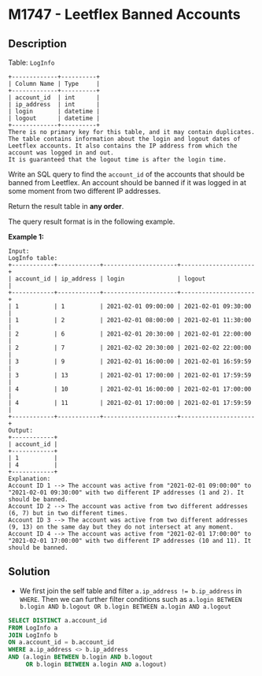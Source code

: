 # M1747 - Leetflex Banned Accounts

## Description

Table: `LogInfo`

```
+-------------+----------+
| Column Name | Type     |
+-------------+----------+
| account_id  | int      |
| ip_address  | int      |
| login       | datetime |
| logout      | datetime |
+-------------+----------+
There is no primary key for this table, and it may contain duplicates.
The table contains information about the login and logout dates of Leetflex accounts. It also contains the IP address from which the account was logged in and out.
It is guaranteed that the logout time is after the login time.
```

 

Write an SQL query to find the `account_id` of the accounts that should be banned from Leetflex. An account should be banned if it was logged in at some moment from two different IP addresses.

Return the result table in **any order**.

The query result format is in the following example.

 

**Example 1:**

```
Input: 
LogInfo table:
+------------+------------+---------------------+---------------------+
| account_id | ip_address | login               | logout              |
+------------+------------+---------------------+---------------------+
| 1          | 1          | 2021-02-01 09:00:00 | 2021-02-01 09:30:00 |
| 1          | 2          | 2021-02-01 08:00:00 | 2021-02-01 11:30:00 |
| 2          | 6          | 2021-02-01 20:30:00 | 2021-02-01 22:00:00 |
| 2          | 7          | 2021-02-02 20:30:00 | 2021-02-02 22:00:00 |
| 3          | 9          | 2021-02-01 16:00:00 | 2021-02-01 16:59:59 |
| 3          | 13         | 2021-02-01 17:00:00 | 2021-02-01 17:59:59 |
| 4          | 10         | 2021-02-01 16:00:00 | 2021-02-01 17:00:00 |
| 4          | 11         | 2021-02-01 17:00:00 | 2021-02-01 17:59:59 |
+------------+------------+---------------------+---------------------+
Output: 
+------------+
| account_id |
+------------+
| 1          |
| 4          |
+------------+
Explanation: 
Account ID 1 --> The account was active from "2021-02-01 09:00:00" to "2021-02-01 09:30:00" with two different IP addresses (1 and 2). It should be banned.
Account ID 2 --> The account was active from two different addresses (6, 7) but in two different times.
Account ID 3 --> The account was active from two different addresses (9, 13) on the same day but they do not intersect at any moment.
Account ID 4 --> The account was active from "2021-02-01 17:00:00" to "2021-02-01 17:00:00" with two different IP addresses (10 and 11). It should be banned.
```



## Solution

- We first join the self table and filter `a.ip_address != b.ip_address` in `WHERE`. Then we can further filter conditions such as `a.login BETWEEN b.login AND b.logout OR b.login BETWEEN a.login AND a.logout`

```sql
SELECT DISTINCT a.account_id
FROM LogInfo a
JOIN LogInfo b 
ON a.account_id = b.account_id
WHERE a.ip_address <> b.ip_address
AND (a.login BETWEEN b.login AND b.logout
     OR b.login BETWEEN a.login AND a.logout)
```

